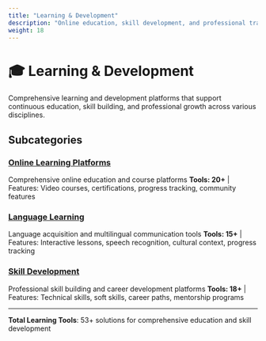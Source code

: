 ```yaml
---
title: "Learning & Development"
description: "Online education, skill development, and professional training platforms"
weight: 18
---
```


# 🎓 Learning & Development

Comprehensive learning and development platforms that support continuous education, skill building, and professional growth across various disciplines.

## Subcategories

### [Online Learning Platforms](/categories/learning-development/online-learning-platforms/)
Comprehensive online education and course platforms
**Tools: 20+** | Features: Video courses, certifications, progress tracking, community features

### [Language Learning](/categories/learning-development/language-learning/)
Language acquisition and multilingual communication tools
**Tools: 15+** | Features: Interactive lessons, speech recognition, cultural context, progress tracking

### [Skill Development](/categories/learning-development/skill-development/)
Professional skill building and career development platforms
**Tools: 18+** | Features: Technical skills, soft skills, career paths, mentorship programs

---

**Total Learning Tools**: 53+ solutions for comprehensive education and skill development